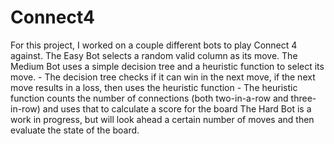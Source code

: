 # Connect4
For this project, I worked on a couple different bots to play Connect 4 against.
The Easy Bot selects a random valid column as its move.
The Medium Bot uses a simple decision tree and a heuristic function to select its move. 
    - The decision tree checks if it can win in the next move, if the next move results in a loss, then uses the heuristic function
    - The heuristic function counts the number of connections (both two-in-a-row and three-in-row) and uses that to calculate a score for the board
The Hard Bot is a work in progress, but will look ahead a certain number of moves and then evaluate the state of the board.
